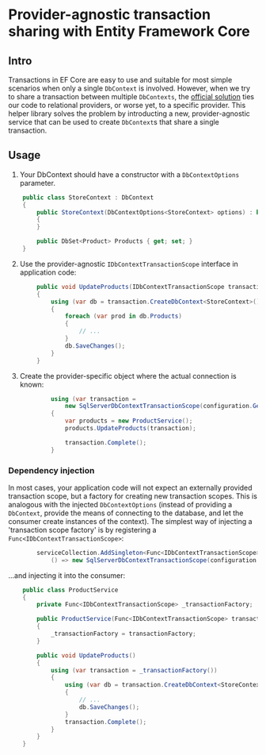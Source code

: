 # Provider-agnostic transaction sharing with Entity Framework Core

## Intro

Transactions in EF Core are easy to use and suitable for most simple scenarios when only a single `DbContext` is involved.
However, when we try to share a transaction between multiple `DbContexts`, the [official solution](https://docs.microsoft.com/en-us/ef/core/saving/transactions#cross-context-transaction-relational-databases-only)
ties our code to relational providers, or worse yet, to a specific provider. This helper library solves the problem
by introducting a new, provider-agnostic service that can be used to create `DbContext`s that share a single transaction.

## Usage

1. Your DbContext should have a constructor with a `DbContextOptions` parameter.

```cs
    public class StoreContext : DbContext
    {
        public StoreContext(DbContextOptions<StoreContext> options) : base(options)
        {
        }

        public DbSet<Product> Products { get; set; }
    }
```

2. Use the provider-agnostic `IDbContextTransactionScope` interface in application code:

```cs
        public void UpdateProducts(IDbContextTransactionScope transaction)
        {
            using (var db = transaction.CreateDbContext<StoreContext>())
            {
                foreach (var prod in db.Products)
                {
                    // ...
                }
                db.SaveChanges();
            }
        }
```

3. Create the provider-specific object where the actual connection is known:

```cs
            using (var transaction =
                new SqlServerDbContextTransactionScope(configuration.GetConnectionString("StoreDb")))
            {
                var products = new ProductService();
                products.UpdateProducts(transaction);

                transaction.Complete();
            }  

```

### Dependency injection

In most cases, your application code will not expect an externally provided transaction scope, but a factory for creating
new transaction scopes. This is analogous with the injected `DbContextOptions` (instead of providing a `DbContext`,
provide the means of connecting to the database, and let the consumer create instances of the context).
The simplest way of injecting a 'transaction scope factory' is by registering a `Func<IDbContextTransactionScope>`:

```cs
        serviceCollection.AddSingleton<Func<IDbContextTransactionScope>>(
            () => new SqlServerDbContextTransactionScope(configuration.GetConnectionString("StoreDb")));
```

...and injecting it into the consumer:

```cs
    public class ProductService
    {
        private Func<IDbContextTransactionScope> _transactionFactory;

        public ProductService(Func<IDbContextTransactionScope> transactionFactory)
        {
            _transactionFactory = transactionFactory;
        }

        public void UpdateProducts()
        {
            using (var transaction = _transactionFactory())
            {
                using (var db = transaction.CreateDbContext<StoreContext>())
                {
                    // ...
                    db.SaveChanges();
                }
                transaction.Complete();
            }
        }
    }
```
